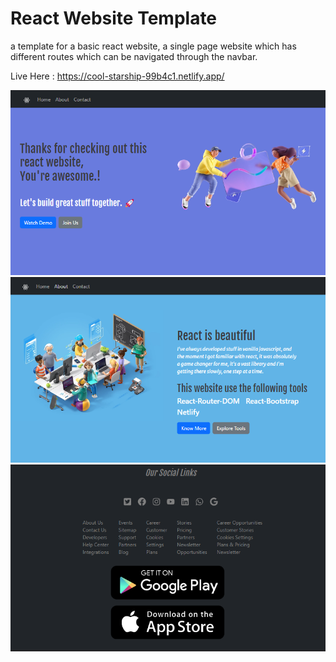 # React Website Template

a template for a basic react website, a single page website which has different routes which can be navigated through the navbar.

Live Here : https://cool-starship-99b4c1.netlify.app/


<div>
<img src = "https://github.com/TechCursed/react-website-template/blob/master/demo/home_.png">
<img src = "https://github.com/TechCursed/react-website-template/blob/master/demo/about_.png">
<img src = "https://github.com/TechCursed/react-website-template/blob/master/demo/contact_.png">  
</div>

<style>
<./style>


